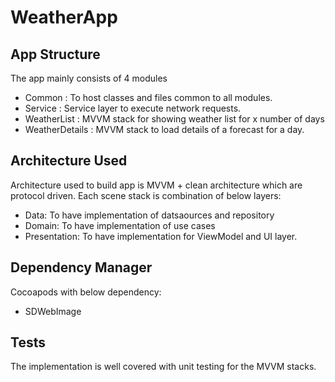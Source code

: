 # WeatherApp

## App Structure
The app mainly consists of 4 modules
- Common : To host classes and files common to all modules.
- Service : Service layer to execute network requests.
- WeatherList : MVVM stack for showing weather list for x number of days
- WeatherDetails : MVVM stack to load details of a forecast for a day.

## Architecture Used
Architecture used to build app is MVVM + clean architecture which are protocol driven. Each scene stack is combination of below layers:
- Data: To have implementation of datsaources and repository
- Domain: To have implementation of use cases
- Presentation: To have implementation for ViewModel and UI layer.

## Dependency Manager
Cocoapods with below dependency:
- SDWebImage

## Tests
The implementation is well covered with unit testing for the MVVM stacks.